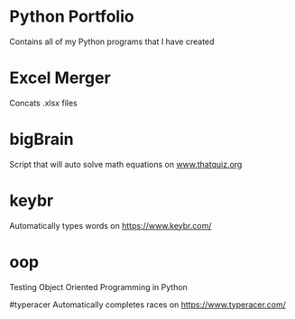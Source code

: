 # Python Portfolio
Contains all of my Python programs that I have created

# Excel Merger
Concats .xlsx files

# bigBrain
Script that will auto solve math equations on www.thatquiz.org

# keybr
Automatically types words on https://www.keybr.com/

# oop
Testing Object Oriented Programming in Python

#typeracer
Automatically completes races on https://www.typeracer.com/
